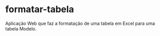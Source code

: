 # formatar-tabela
Aplicação Web que faz a formatação de uma tabela em Excel para uma tabela Modelo. 
